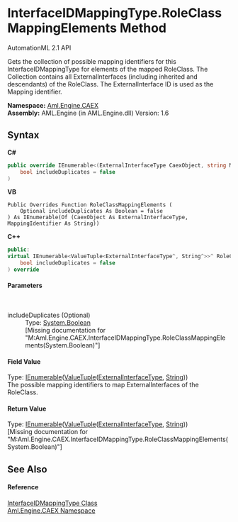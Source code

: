 # InterfaceIDMappingType.RoleClassMappingElements Method 
AutomationML 2.1 API 

Gets the collection of possible mapping identifiers for this InterfaceIDMappingType for elements of the mapped RoleClass. The Collection contains all ExternalInterfaces (including inherited and descendants) of the RoleClass. The ExternalInterface ID is used as the Mapping identifier.

**Namespace:**&nbsp;<a href="N_Aml_Engine_CAEX">Aml.Engine.CAEX</a><br />**Assembly:**&nbsp;AML.Engine (in AML.Engine.dll) Version: 1.6

## Syntax

**C#**<br />
``` C#
public override IEnumerable<(ExternalInterfaceType CaexObject, string MappingIdentifier)> RoleClassMappingElements(
	bool includeDuplicates = false
)
```

**VB**<br />
``` VB
Public Overrides Function RoleClassMappingElements ( 
	Optional includeDuplicates As Boolean = false
) As IEnumerable(Of (CaexObject As ExternalInterfaceType, MappingIdentifier As String))
```

**C++**<br />
``` C++
public:
virtual IEnumerable<ValueTuple<ExternalInterfaceType^, String^>>^ RoleClassMappingElements(
	bool includeDuplicates = false
) override
```


#### Parameters
&nbsp;<dl><dt>includeDuplicates (Optional)</dt><dd>Type: <a href="https://docs.microsoft.com/dotnet/api/system.boolean" target="_parent" rel="noopener noreferrer">System.Boolean</a><br />\[Missing <param name="includeDuplicates"/> documentation for "M:Aml.Engine.CAEX.InterfaceIDMappingType.RoleClassMappingElements(System.Boolean)"\]</dd></dl>

#### Field Value
Type: <a href="https://docs.microsoft.com/dotnet/api/system.collections.generic.ienumerable-1" target="_parent" rel="noopener noreferrer">IEnumerable</a>(<a href="https://docs.microsoft.com/dotnet/api/system.valuetuple-2" target="_parent" rel="noopener noreferrer">ValueTuple</a>(<a href="T_Aml_Engine_CAEX_ExternalInterfaceType">ExternalInterfaceType</a>, <a href="https://docs.microsoft.com/dotnet/api/system.string" target="_parent" rel="noopener noreferrer">String</a>))<br />The possible mapping identifiers to map ExternalInterfaces of the RoleClass.

#### Return Value
Type: <a href="https://docs.microsoft.com/dotnet/api/system.collections.generic.ienumerable-1" target="_parent" rel="noopener noreferrer">IEnumerable</a>(<a href="https://docs.microsoft.com/dotnet/api/system.valuetuple-2" target="_parent" rel="noopener noreferrer">ValueTuple</a>(<a href="T_Aml_Engine_CAEX_ExternalInterfaceType">ExternalInterfaceType</a>, <a href="https://docs.microsoft.com/dotnet/api/system.string" target="_parent" rel="noopener noreferrer">String</a>))<br />\[Missing <returns> documentation for "M:Aml.Engine.CAEX.InterfaceIDMappingType.RoleClassMappingElements(System.Boolean)"\]

## See Also


#### Reference
<a href="T_Aml_Engine_CAEX_InterfaceIDMappingType">InterfaceIDMappingType Class</a><br /><a href="N_Aml_Engine_CAEX">Aml.Engine.CAEX Namespace</a><br />